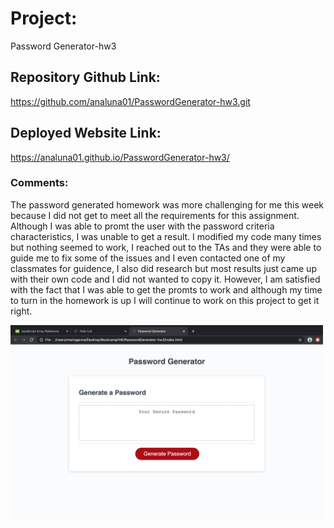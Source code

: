 # Project:
Password Generator-hw3

## Repository Github Link:
https://github.com/analuna01/PasswordGenerator-hw3.git

## Deployed Website Link: 
 https://analuna01.github.io/PasswordGenerator-hw3/

 ### Comments:
  The password generated homework was more challenging for me this week because I did not get to meet all the requirements for this assignment. Although I was able to promt the user with the password criteria characteristics, I was unable to get a result. I modified my code many times but nothing seemed to work, I reached out to the TAs and they were able to guide me to fix some of the issues and I even contacted one of my classmates for guidence, I also did research but most results just came up with their own code and I did not wanted to copy it. However, I am satisfied with the fact that I was able to get the promts to work and although my time to turn in the homework is up I will continue to work on this project to get it right. 

<img src="PasswordGeneratorIMG.jpeg" width="500">
